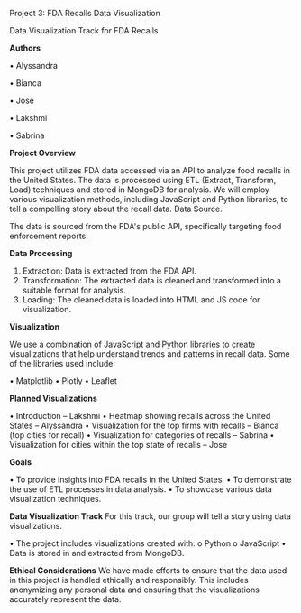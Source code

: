 Project 3: FDA Recalls Data Visualization

Data Visualization Track for FDA Recalls

**Authors**

•	Alyssandra 

•	Bianca

•	Jose

•	Lakshmi

•	Sabrina

**Project Overview**

This project utilizes FDA data accessed via an API to analyze food recalls in the United States. The data is processed using ETL (Extract, Transform, Load) techniques and stored in MongoDB for analysis. We will employ various visualization methods, including JavaScript and Python libraries, to tell a compelling story about the recall data.
Data Source.

The data is sourced from the FDA's public API, specifically targeting food enforcement reports.

**Data Processing**

1.	Extraction: Data is extracted from the FDA API.
2.	Transformation: The extracted data is cleaned and transformed into a suitable format for analysis.
3.	Loading: The cleaned data is loaded into HTML and JS code for visualization.

**Visualization**

We use a combination of JavaScript and Python libraries to create visualizations that help understand trends and patterns in recall data. Some of the libraries used include:

•	Matplotlib
•	Plotly
•	Leaflet


**Planned Visualizations**

•	Introduction – Lakshmi
•	Heatmap showing recalls across the United States – Alyssandra
•	Visualization for the top firms with recalls – Bianca (top cities for recall)
•	Visualization for categories of recalls – Sabrina 
•	Visualization for cities within the top state of recalls – Jose

**Goals**

•	To provide insights into FDA recalls in the United States.
•	To demonstrate the use of ETL processes in data analysis.
•	To showcase various data visualization techniques.

**Data Visualization Track**
For this track, our group will tell a story using data visualizations.

•	The project includes visualizations created with:
o	Python
o	JavaScript 
•	Data is stored in and extracted from MongoDB.

**Ethical Considerations**
We have made efforts to ensure that the data used in this project is handled ethically and responsibly. This includes anonymizing any personal data and ensuring that the visualizations accurately represent the data.

